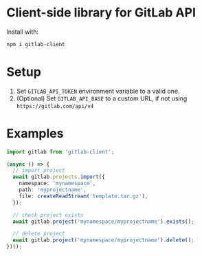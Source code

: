 # Client-side library for GitLab API

Install with:

```bash
npm i gitlab-client
```

# Setup

1. Set `GITLAB_API_TOKEN` environment variable to a valid one.
2. (Optional) Set `GITLAB_API_BASE` to a custom URL, if not using `https://gitlab.com/api/v4`

# Examples

```ts
import gitlab from 'gitlab-client';

(async () => {
  // import project
  await gitlab.projects.import({
    namespace: 'mynamespace',
    path: 'myprojectname',
    file: createReadStream('template.tar.gz'),
  });

  // check project exists
  await gitlab.project('mynamespace/myprojectname').exists();

  // delete project
  await gitlab.project('mynamespace/myprojectname').delete();
})();
```